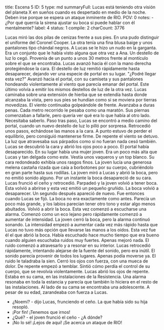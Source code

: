 title:          Escena 5
ID:             5
type:           md
summaryFull:    Lucas está teniendo otra visión del planeta X en sueños cuando es despertado en medio de la noche. Deben irse porque se espera un ataque inminente de RIO.
POV:            0
notes:          - ¿Por qué querría la sirena ajustar su boca si puede hablar con él mentalmente?
label:          4
status:         1
compile:        2
charCount:      3776


Lucas miró las dos pilas de cenizas frente a sus pies. En una pudo distinguir el uniforme del Coronel Cooper. La otra tenía una fina blusa baige y unos pantalones tipo chándal negros. A Lucas se le hizo un nudo en la garganta.
Era un conjunto que le había visto alguna que otra vez a Ana.
Un destello de luz lo cegó. Provenía de un punto a unos 30 metros frente al montículo sobre el que se encontraba.
Lucas avanzó hacia él con la mano derecha protegiéndose la cara. El destello de luz remitió rápidamente hasta desaparecer, dejando ver una especie de portal en su lugar.
"¿Podré llegar esta vez?"
Avanzó hacia el portal, con su camiseta y sus pantalones hondeando violentamente al viento que parecía emanar del portal. Este último volvía a emitir los mismos destellos de luz de la otra vez.
Lucas caminaba sobre una extensión de hierba que se extendía hasta donde alcanzaba la vista, pero sus pies se hundían como si se moviera por tierras movedizas. El viento continuaba golpeándole de frente.
Avanzaba a duras penas. Cada metro recorrido le pesaba como una maratón.
Sus piernas comenzaban a fallarle, pero quería ver qué era lo que había al otro lado. Necesitaba saberlo.
Paso tras paso, Lucas se encontró a medio camino del portal, cuando un nuevo destello de luz lo pilló por sorpresa.
Retrocedió unos pasos, echándose las manos a la cara. A punto estuvo de perder el equilibrio, pero consiguió mantenerse firme.
De repente el viento se detuvo.
La luz que atravesaba sus párpados como si no fueran nada cesó también.
Lucas se descubrió la cara y abrió los ojos poco a poco.
El portal había desaparecido. En su lugar había una mujer joven. Era un poco más alta que Lucas y tan delgada como este. Vestía unos vaqueros y un top blanco. Su cara redondeado exhibía unos rasgos finos. La joven lucía una generosa melena castaña rizada que caía a borbotones por su cuerpo, cubriéndolo en gran parte hasta sus rodillas.
La joven miró a Lucas y abrió la boca, pero no emitió sonido alguno.
Por un instante la boca desapareció de su cara. Lucas frunció el ceño y retrocedió.
Parpadeó y la joven volvió a tener boca. Esta volvió a abrirse y esta vez emitió un pequeño gruñido.
La boca volvió a desaparecer. Un segundo después apareció de nuevo. Fue entonces cuando Lucas se fijó.
La boca no era exactamente como antes. Parecía un poco más grande, y los labios parecían tener otro tono y estar algo menos abultados.
Volvió a abrir la boca.
Esta vez comenzó a escucharse una alarma. Comenzó como un eco lejano pero rápidamente comenzó a aumentar de intensidad.
La joven cerró la boca, pero la alarma continuó sonando. La intensidad empezó a aumentar cada vez más rápido hasta que Lucas no tuvo más opción que llevarse las manos a los oídos.
Esta vez fue él el que abrió la boca. Había escuchado hace mucho tiempo que era bueno cuando alguien escuchaba ruidos muy fuertes.
Apenas mejoró nada. El ruido comenzó a atravesarlo y a resonar en su interior.
Lucas retrocedió rápidamente, intentando alejarse de la fuente del sonido, pero era inútil. El sonido parecía provenir de todos los lugares.
Apenas podía moverse ya. El ruido le taladraba la sien. Cerró los ojos con fuerza, con una mueca de dolor.
De repente empezó a temblar. Sintió cómo perdía el control de su cuerpo, que se revolvía violentamente.
Lucas abrió los ojos de repente.
Estaba en su cama, en las instalaciones de la Resistencia. Una alarma resonaba en toda la estancia y parecía que también lo hiciera en el resto de las instalaciones.
Al lado de su cama se encontraba una adolescente. A pesar de su edad, zarandeaba con fuerza a Lucas.
- ¿Noemí? - dijo Lucas, frunciendo el ceño.
La que había sido su hija resopló.
- ¡Por fin! ¡Tenemos que irnos!
- ¿Qué? - el joven frunció el ceño - ¿A dónde?
- ¡No lo sé! ¡Lejos de aquí! ¡Se acerca un ataque de RIO!